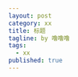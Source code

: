 ```yaml
---
layout: post
category: xx
title: 标题
tagline: by 噜噜噜
tags: 
  - xx
published: true
---
```




<!--more-->